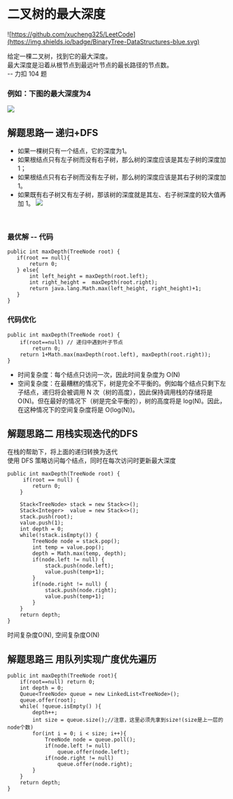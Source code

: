 # 二叉树的最大深度
![https://github.com/xucheng325/LeetCode](https://img.shields.io/badge/BinaryTree-DataStructures-blue.svg)<br/>

给定一棵二叉树，找到它的最大深度。<br/>
最大深度是沿着从根节点到最远叶节点的最长路径的节点数。  
-- 力扣 104 题  


### 例如：下图的最大深度为4
![](https://i.imgur.com/NfYOgCM.png)
<br/>

## 解题思路一 递归+DFS
- 如果一棵树只有一个结点，它的深度为1。
- 如果根结点只有左子树而没有右子树，那么树的深度应该是其左子树的深度加 1；
- 如果根结点只有右子树而没有左子树，那么树的深度应该是其右子树的深度加 1。
- 如果既有右子树又有左子树，那该树的深度就是其左、右子树深度的较大值再加 1。
![](https://i.imgur.com/Yh9ESK9.gif)
<br/>


### 最优解 -- 代码
	public int maxDepth(TreeNode root) {
	   if(root == null){
	       return 0;
	   } else{
	       int left_height = maxDepth(root.left);
	       int right_height =  maxDepth(root.right);
	       return java.lang.Math.max(left_height, right_height)+1;
	   }
	}

### 代码优化
	public int maxDepth(TreeNode root) {
	    if(root==null) // 递归中遇到叶子节点
	        return 0;
	    return 1+Math.max(maxDepth(root.left), maxDepth(root.right));
	}


* 时间复杂度：每个结点只访问一次，因此时间复杂度为 O(N)
* 空间复杂度：在最糟糕的情况下，树是完全不平衡的。例如每个结点只剩下左子结点，递归将会被调用 N 次（树的高度），因此保持调用栈的存储将是 O(N)。但在最好的情况下（树是完全平衡的），树的高度将是 log(N)。因此，在这种情况下的空间复杂度将是 O(log(N))。



## 解题思路二 用栈实现迭代的DFS
在栈的帮助下，将上面的递归转换为迭代  
使用 DFS 策略访问每个结点，同时在每次访问时更新最大深度  

	public int maxDepth(TreeNode root) {
		 if(root == null) {
			return 0;
		}
	
		Stack<TreeNode> stack = new Stack<>();
		Stack<Integer>  value = new Stack<>();
		stack.push(root);
		value.push(1);
		int depth = 0;
		while(!stack.isEmpty()) {
			TreeNode node = stack.pop();
			int temp = value.pop();
			depth = Math.max(temp, depth);
			if(node.left != null) {
				stack.push(node.left);
				value.push(temp+1);
			}
			if(node.right != null) {
				stack.push(node.right);
				value.push(temp+1);
			}
		}
		return depth;
	}

时间复杂度O(N), 空间复杂度O(N)

## 解题思路三 用队列实现广度优先遍历  

	public int maxDepth(TreeNode root){
		if(root==null) return 0;
		int depth = 0;
		Queue<TreeNode> queue = new LinkedList<TreeNode>();
		queue.offer(root);
		while( !queue.isEmpty() ){
			depth++;
			int size = queue.size();//注意，这里必须先拿到size!(size是上一层的node个数)
			for(int i = 0; i < size; i++){
				TreeNode node = queue.poll();
				if(node.left != null)
					queue.offer(node.left);
				if(node.right != null)
					queue.offer(node.right);
			}
		}
		return depth;
	}